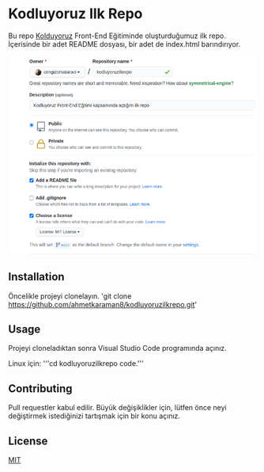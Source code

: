 # Kodluyoruz Ilk Repo

Bu repo [Kolduyoruz](www.kodluyoruz.org) Front-End Eğitiminde oluşturduğumuz ilk repo. İçerisinde bir adet README dosyası, bir adet de index.html barındırıyor.

![](https://raw.githubusercontent.com/Kodluyoruz/taskforce/main/git/odev1/figures/github.png)

## Installation

Öncelikle projeyi clonelayın.
'git clone https://github.com/ahmetkaraman8/kodluyoruzilkrepo.git'

## Usage

Projeyi cloneladıktan sonra Visual Studio Code programında açınız.

Linux için:
'''cd kodluyoruzilkrepo
code.'''

## Contributing

Pull requestler kabul edilir. Büyük değişiklikler için, lütfen önce neyi değiştirmek istediğinizi tartışmak için bir konu açınız.

## License

[MIT](choosealicense.com/licenses/mit/)
